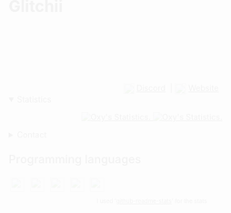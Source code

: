 <div class="first">
  <p align="top">
    <!-- <img src="https://avatars2.githubusercontent.com/u/46096865?s=460&u=c17d80c0914eb1efe02ebe9aeba11b1e3cf9212a" width="30%"> -->
    <h1 align="top" >Glitchii</h1>
    <!-- <p align="top" style="font-size: 27px; font-weight: 500;">Glitchii</p>
    <div width="100%" height="1px" style="background: linear-gradient(to right, transparent, lightgrey, transparent);"></div> -->
    <br>
    <div align="top" class="desc">
      Hi, call me Glitchii. I like technology and programming.<br>
      Mostly in Python, but I have also experience with JavaScript and C#.
      I mostly work on discord bots and websites. <br>
      I'm currently working on <a href="https://discord.com/oauth2/authorize?client_id=663074487335649292&scope=bot&permissions=1479928959"> my discord bot</a>s website.
    </div>
  </p>
  <div style="display: flex; text-align: center; position: relative; left: 50%; transform: translateX(-50px);" align="top">
    <div>
      <img src="https://discord.com/assets/e05ead6e6ebc08df9291738d0aa6986d.png" width="19px" style="text-align:center" align="top">
      <a href="https://discord.com/users/642791754160013312">Discord</a>
    </div>
    <!-- <div width="1px" height="30px" style="width: 1px; height: 30px; margin: 0 10px; background: linear-gradient(to top, transparent, rgb(133, 133, 133), transparent);"></div> -->
    <div>  |  </div>
    <div>
      <img src="https://avatars2.githubusercontent.com/u/46096865?s=460&u=c17d80c0914eb1efe02ebe9aeba11b1e3cf9212a" width="20px" style="text-align:center" align="top">
      <a href="glitchii.netlify.com">Website</a>
    </div>
  </div>

<details style="cursor: pointer;" open>
  <summary>Statistics</summary>
<p align=center>
<a href="https://github.com/glitchii">
  <img align="top" src="https://github-readme-stats.vercel.app/api?username=glitchii&show_icons=true&include_all_commits=true&show_icons=true&title_color=303030&icon_color=303030&text_color=303030&bg_color=ffffff&hide_border=true" alt="Oxy's Statistics." />
  <img align="top" src="https://github-readme-stats.vercel.app/api/top-langs/?username=glitchii&show_icons=true&show_icons=true&title_color=000&icon_color=303030&text_color=303030&bg_color=ffffff&hide_border=true" alt="Oxy's Statistics." />
</a>
</p>
</details>

<details style="cursor: pointer;">
  <summary style="margin-bottom: 3px">Contact</summary>
  <img src="https://discord.com/assets/e05ead6e6ebc08df9291738d0aa6986d.png" width="19px " style="text-align:center" align="top">
  <a href="https://discord.com/users/642791754160013312">Discord: Λcє#2104</a>
  <br>
  <img src="https://www.flaticon.com/svg/static/icons/svg/580/580704.svg" width="19px " style="text-align:center" align="top">
  <a href="mailto:lorem.ipsum@mailsire.com">Email</a>
</details>

<div width="100%" height="1px" style="background: linear-gradient(to right, transparent, lightgrey, transparent); margin: 10px;"></div>
<p style="font-size: 20px;  font-weight: 500;">Programming languages</p>
<div class="plangs">
  <img src="https://cdn.freebiesupply.com/logos/large/2x/python-5-logo-png-transparent.png" align="top" width="25px" style="padding: 0 3px;">
  <img src="https://upload.wikimedia.org/wikipedia/commons/thumb/9/99/Unofficial_JavaScript_logo_2.svg/768px-Unofficial_JavaScript_logo_2.svg.png" align="top" width="25px" style="padding: 0 3px;">
  <img src="https://miro.medium.com/max/400/1*7xUxphx7WwttvlFu5gVvVw.png" align="top" width="25px" style="padding: 0 3px;">
  <img src="https://www.ostraining.com/cdn/images/coding/html5-css3-hd.jpg" align="top" width="25px" style="padding: 0 3px;">
  <img src="https://upload.wikimedia.org/wikipedia/commons/thumb/7/7a/C_Sharp_logo.svg/1200px-C_Sharp_logo.svg.png" align="top" width="25px" style="padding: 0 3px;">
</div>
<p align="top" style="text-align: center; font-size:10px">I used '<a href="https://github.com/anuraghazra/github-readme-stats">github-readme-stats</a>' for the stats</p>
</div>

<style>
@keyframes fadeIn { from { opacity: 0;} to { opacity: 1; } }
@keyframes fadeOut { from { opacity: 1;} to { opacity: 0; } }
@keyframes comeDown {
  from {
    opacity: 0;
    transform: translateY(-100px);
  } to { opacity: 1; }
  }
.desc{ animation: 2s ease fadeIn; }
.first{ animation: comeDown 1s ease; }
</style>